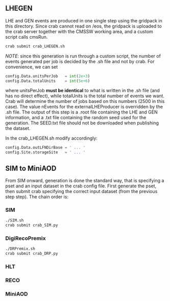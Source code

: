 ## LHEGEN

LHE and GEN events are produced in one single step using the gridpack in this directory. 
Since crab cannot read on /eos, the gridpack is uploaded to the crab server together with the CMSSW working area, and a custom script calls cmsRun. 

```bash
crab submit crab_LHEGEN.sh
```

*NOTE*: since this generation is run through a custom script, the number of events generated per job is decided by the .sh file and not by crab. For convenience, we can set

```python
config.Data.unitsPerJob   = int(2e+3)
config.Data.totalUnits    = int(5e+6)
```

where unitsPerJob **must be identical** to what is written in the .sh file (and has no direct effect), while totalUnits is the total number of events we want. Crab will determine the number of jobs based on this numbers (2500 in this case). The value nEvents for the externalLHEProducer is overridden by the .sh file. 
The output of this step is a .root file containing the LHE and GEN information, and a .txt file containing the random seed used for the generation. The SEED.txt file should not be downloaded when publishing the dataset. 

In the crab_LHEGEN.sh modify accordingly:

```python
config.Data.outLFNDirBase = ' ... '
config.Site.storageSite   = ' ... '
```

## SIM to MiniAOD
From SIM onward, generation is done the standard way, that is specifying a pset and an input dataset in the crab config file. First generate the pset, then submit crab specifying the correct input dataset (from the previous step step). The chain order is:

### SIM
```bash
./SIM.sh
crab submit crab_SIM.py
```

### DigiRecoPremix
```bash
./DRPremix.sh
crab submit crab_DRP.py
```

### HLT
### RECO
### MiniAOD